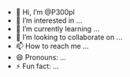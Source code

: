 - 👋 Hi, I’m @P300pl
- 👀 I’m interested in ...
- 🌱 I’m currently learning ...
- 💞️ I’m looking to collaborate on ...
- 📫 How to reach me ...
- 😄 Pronouns: ...
- ⚡ Fun fact: ...

<!---
P300pl/P300pl is a ✨ special ✨ repository because its `README.md` (this file) appears on your GitHub profile.
You can click the Preview link to take a look at your changes.
--->
